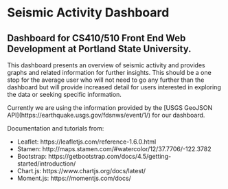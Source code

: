# Seismic Activity Dashboard

## Dashboard for CS410/510 Front End Web Development at Portland State University.
<p>
This dashboard presents an overview of seismic activity and provides graphs and related information for further insights.
This should be a one stop for the average user who will not need to go any further than the dashboard but will provide 
increased detail for users interested in exploring the data or seeking specific information.
</p> 
<p>
Currently we are using the information provided by the [USGS GeoJSON API](https://earthquake.usgs.gov/fdsnws/event/1/) for our dashboard.
</p>
<p>Documentation and tutorials from: <br>
  <ul>
    <li>Leaflet: https://leafletjs.com/reference-1.6.0.html
    <li>Stamen: http://maps.stamen.com/#watercolor/12/37.7706/-122.3782
    <li>Bootstrap: https://getbootstrap.com/docs/4.5/getting-started/introduction/
    <li>Chart.js: https://www.chartjs.org/docs/latest/
    <li>Moment.js: https://momentjs.com/docs/
  </ul>
</p>
